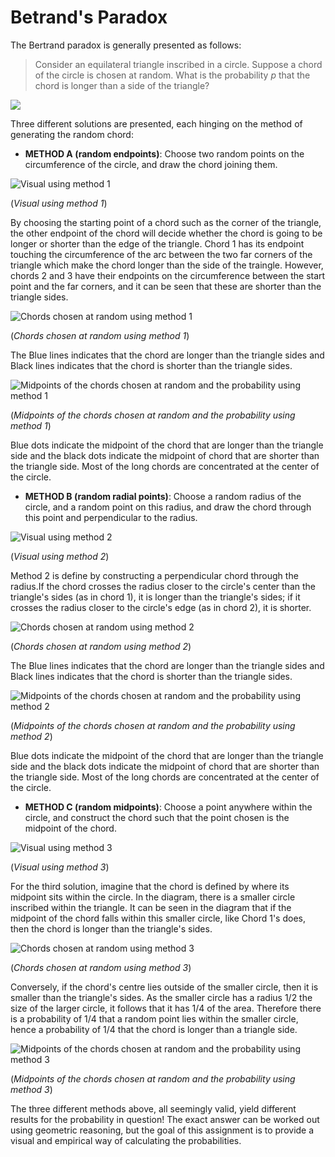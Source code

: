 # Betrand's Paradox

The Bertrand paradox is generally presented as follows:

> Consider an equilateral triangle inscribed in a circle. Suppose a chord of the circle is chosen at random. What is the probability $p$ that the chord is longer than a side of the triangle?

![](plot.png)

Three different solutions are presented, each hinging on the method of generating the random chord:

-   **METHOD A (random endpoints)**: Choose two random points on the circumference of the circle, and draw the chord joining them.

![Visual using method 1](betrand%20paradox%20method%201.jpg)

(_Visual using method 1_)

By choosing the starting point of a chord such as the corner of the triangle, the other endpoint of the chord will decide whether the chord is going to be longer or shorter than the edge of the triangle. Chord 1 has its endpoint touching the circumference of the arc between the two far corners of the triangle which make the chord longer than the side of the traingle. However, chords 2 and 3 have their endpoints on the circumference between the start point and the far corners, and it can be seen that these are shorter than the triangle sides.

![Chords chosen at random using method 1](method%201%20chords.gif)

(_Chords chosen at random using method 1_)

The Blue lines indicates that the chord are longer than the triangle sides and Black lines indicates that the chord is shorter than the triangle sides.

![Midpoints of the chords chosen at random and the probability using method 1](method%201%20plot.gif)

(_Midpoints of the chords chosen at random and the probability using method 1_)

Blue dots indicate the midpoint of the chord that are longer than the triangle side and the black dots indicate the midpoint of chord that are shorter than the triangle side. Most of the long chords are concentrated at the center of the circle.

-   **METHOD B (random radial points)**: Choose a random radius of the circle, and a random point on this radius, and draw the chord through this point and perpendicular to the radius.

![Visual using method 2](betrands%20paradox%20method%202.jpg)

(_Visual using method 2_)

Method 2 is define by constructing a perpendicular chord through the radius.If the chord crosses the radius closer to the circle's center than the triangle's sides (as in chord 1), it is longer than the triangle's sides; if it crosses the radius closer to the circle's edge (as in chord 2), it is shorter.

![Chords chosen at random using method 2](method%202%20chords.gif)

(_Chords chosen at random using method 2_)

The Blue lines indicates that the chord are longer than the triangle sides and Black lines indicates that the chord is shorter than the triangle sides.

![Midpoints of the chords chosen at random and the probability using method 2](method%202%20plot.gif)

(_Midpoints of the chords chosen at random and the probability using method 2_)

Blue dots indicate the midpoint of the chord that are longer than the triangle side and the black dots indicate the midpoint of chord that are shorter than the triangle side. Most of the long chords are concentrated at the center of the circle.

-   **METHOD C (random midpoints)**: Choose a point anywhere within the circle, and construct the chord such that the point chosen is the midpoint of the chord.

![Visual using method 3](betrands%20paradox%20method%203.jpg)

(_Visual using method 3_)

For the third solution, imagine that the chord is defined by where its midpoint sits within the circle. In the diagram, there is a smaller circle inscribed within the triangle. It can be seen in the diagram that if the midpoint of the chord falls within this smaller circle, like Chord 1's does, then the chord is longer than the triangle's sides.

![Chords chosen at random using method 3](method%203%20chords.gif)

(_Chords chosen at random using method 3_)

Conversely, if the chord's centre lies outside of the smaller circle, then it is smaller than the triangle's sides. As the smaller circle has a radius 1/2 the size of the larger circle, it follows that it has 1/4 of the area. Therefore there is a probability of 1/4 that a random point lies within the smaller circle, hence a probability of 1/4 that the chord is longer than a triangle side.

![Midpoints of the chords chosen at random and the probability using method 3](method%203%20plot.gif)

(_Midpoints of the chords chosen at random and the probability using method 3_)

The three different methods above, all seemingly valid, yield different results for the probability in question! The exact answer can be worked out using geometric reasoning, but the goal of this assignment is to provide a visual and empirical way of calculating the probabilities.


